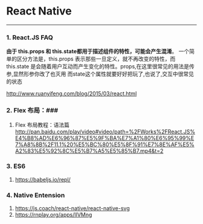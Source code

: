 # React Native

------

### 1. React.JS FAQ

**由于 this.props 和 this.state都用于描述组件的特性，可能会产生混淆**。
一个简单的区分方法是，this.props 表示那些一旦定义，就不再改变的特性，而 this.state 是会随着用户互动而产生变化的特性。props,在这里很常见的用法是传参,显然形参你改了也灭用
而state这个属性就要好好把玩了,也说了,交互中很常见的状态

http://www.ruanyifeng.com/blog/2015/03/react.html

### 2. Flex 布局：###
1. Flex 布局教程：语法篇
http://pan.baidu.com/play/video#video/path=%2FWorks%2FReact.JS%E4%B8%AD%E6%96%87%E5%9F%BA%E7%A1%80%E6%95%99%E7%A8%8B%2F11.1%20%E5%BC%80%E5%8F%91%E7%8E%AF%E5%A2%83%E5%92%8C%E5%B7%A5%E5%85%B7.mp4&t=2   

### 3. ES6 ###
1. https://babeljs.io/repl/

### 4. Native Entension ###
1. https://js.coach/react-native/react-native-svg
2. https://rnplay.org/apps/lIVMng
